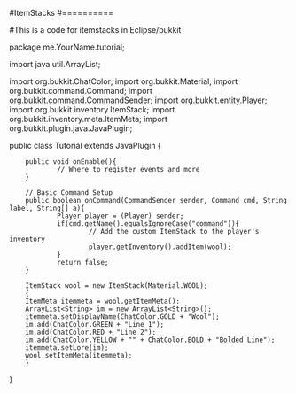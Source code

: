 #ItemStacks
#==========

#This is a code for itemstacks in Eclipse/bukkit

package me.YourName.tutorial;

import java.util.ArrayList;

import org.bukkit.ChatColor;
import org.bukkit.Material;
import org.bukkit.command.Command;
import org.bukkit.command.CommandSender;
import org.bukkit.entity.Player;
import org.bukkit.inventory.ItemStack;
import org.bukkit.inventory.meta.ItemMeta;
import org.bukkit.plugin.java.JavaPlugin;

public class Tutorial extends JavaPlugin {

        public void onEnable(){
                // Where to register events and more
        }
        
        // Basic Command Setup
        public boolean onCommand(CommandSender sender, Command cmd, String label, String[] a){
                Player player = (Player) sender;
                if(cmd.getName().equalsIgnoreCase("command")){
                        // Add the custom ItemStack to the player's inventory
                        player.getInventory().addItem(wool);
                }
                return false;
        }
        
        ItemStack wool = new ItemStack(Material.WOOL);
        {
        ItemMeta itemmeta = wool.getItemMeta();
        ArrayList<String> im = new ArrayList<String>();
        itemmeta.setDisplayName(ChatColor.GOLD + "Wool");
        im.add(ChatColor.GREEN + "Line 1");
        im.add(ChatColor.RED + "Line 2");
        im.add(ChatColor.YELLOW + "" + ChatColor.BOLD + "Bolded Line");
        itemmeta.setLore(im);
        wool.setItemMeta(itemmeta);
        }
}
